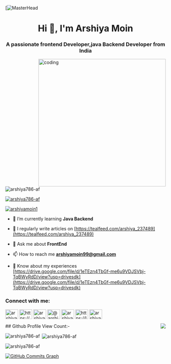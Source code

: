 [![MasterHead](https://www.secplicity.org/wp-content/uploads/2018/03/iStock-843534370.jpg)
<h1 align="center">Hi 👋, I'm Arshiya Moin</h1>
<h3 align="center">A passionate frontend Developer,java Backend Developer from India</h3>
<img align="right" alt="coding" width="400"src="https://cdn.dribbble.com/users/1217765/screenshots/2791439/typing-girl-sss.gif">


<p align="left"> <img src="https://komarev.com/ghpvc/?username=arshiya786-af&label=Profile%20views&color=0e75b6&style=flat" alt="arshiya786-af" /> </p>

<p align="left"> <a href="https://github.com/ryo-ma/github-profile-trophy"><img src="https://github-profile-trophy.vercel.app/?username=arshiya786-af" alt="arshiya786-af" /></a> </p>

<p align="left"> <a href="https://twitter.com/arshiyamoin1" target="blank"><img src="https://img.shields.io/twitter/follow/arshiyamoin1?logo=twitter&style=for-the-badge" alt="arshiyamoin1" /></a> </p>

- 🌱 I’m currently learning **Java Backend**

- 📝 I regularly write articles on [https://tealfeed.com/arshiya_237489](https://tealfeed.com/arshiya_237489)

- 💬 Ask me about **FrontEnd**

- 📫 How to reach me **arshiyamoin99@gmail.com**

- 📄 Know about my experiences [https://drive.google.com/file/d/1eTEzn4TbGf-me6u9VDJSVbj-TqBWyRdD/view?usp=drivesdk](https://drive.google.com/file/d/1eTEzn4TbGf-me6u9VDJSVbj-TqBWyRdD/view?usp=drivesdk)

<h3 align="left">Connect with me:</h3>
<p align="left">
<a href="https://twitter.com/arshiyamoin1" target="blank"><img align="center" src="https://raw.githubusercontent.com/rahuldkjain/github-profile-readme-generator/master/src/images/icons/Social/twitter.svg" alt="arshiyamoin1" height="30" width="40" /></a>
<a href="https://linkedin.com/in/https://www.linkedin.com/in/arshiya-moin-b533081b4/" target="blank"><img align="center" src="https://raw.githubusercontent.com/rahuldkjain/github-profile-readme-generator/master/src/images/icons/Social/linked-in-alt.svg" alt="https://www.linkedin.com/in/arshiya-moin-b533081b4/" height="30" width="40" /></a>
<a href="https://instagram.com/arshiya_moin7" target="blank"><img align="center" src="https://raw.githubusercontent.com/rahuldkjain/github-profile-readme-generator/master/src/images/icons/Social/instagram.svg" alt="arshiya_moin7" height="30" width="40" /></a>
<a href="https://medium.com/@arshiyamoin99" target="blank"><img align="center" src="https://raw.githubusercontent.com/rahuldkjain/github-profile-readme-generator/master/src/images/icons/Social/medium.svg" alt="@arshiyamoin99" height="30" width="40" /></a>
<a href="https://www.hackerrank.com/arshiyamoin99" target="blank"><img align="center" src="https://raw.githubusercontent.com/rahuldkjain/github-profile-readme-generator/master/src/images/icons/Social/hackerrank.svg" alt="arshiyamoin99" height="30" width="40" /></a>
<a href="https://www.leetcode.com/https://leetcode.com/arshiyamoin99/" target="blank"><img align="center" src="https://raw.githubusercontent.com/rahuldkjain/github-profile-readme-generator/master/src/images/icons/Social/leet-code.svg" alt="https://leetcode.com/arshiyamoin99/" height="30" width="40" /></a>
<a href="https://auth.geeksforgeeks.org/user/arshiyamoin99" target="blank"><img align="center" src="https://raw.githubusercontent.com/rahuldkjain/github-profile-readme-generator/master/src/images/icons/Social/geeks-for-geeks.svg" alt="arshiyamoin99" height="30" width="40" /></a>
</p>
## Github Profile View Count:- <img align="right" src="https://profile-counter.glitch.me/arshiya786-af/count.svg" />

<p><img align="left" src="https://github-readme-stats.vercel.app/api/top-langs?username=arshiya786-af&show_icons=true&locale=en&layout=compact" alt="arshiya786-af" /></p>

<p>&nbsp;<img align="center" src="https://github-readme-stats.vercel.app/api?username=arshiya786-af&show_icons=true&locale=en" alt="arshiya786-af" /></p>

<p><img align="center" src="https://github-readme-streak-stats.herokuapp.com/?user=arshiya786-af&" alt="arshiya786-af" /></p>
<a href="http://www.github.com/arshiya786-af"><img src="https://activity-graph.herokuapp.com/graph?username=arshiya786-af&bg_color=000000&color=ffffff&line=0891b2&point=ffffff&area_color=000000&area=true&hide_border=true&custom_title=GitHub%20Commits%20Graph" alt="GitHub Commits Graph" /></a>


 















